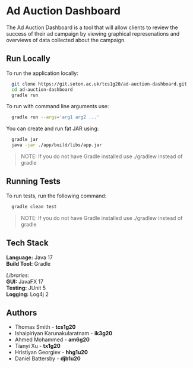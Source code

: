 
# Ad Auction Dashboard

The Ad Auction Dashboard is a tool that will allow clients to review the success
of their ad campaign by viewing graphical represenations and overviews of data
collected about the campaign.

## Run Locally

To run the application locally:

```bash
  git clone https://git.soton.ac.uk/tcs1g20/ad-auction-dashboard.git
  cd ad-auction-dashboard
  gradle run
```

To run with command line arguments use:

```bash
  gradle run --args='arg1 arg2 ...'
```

You can create and run fat JAR using:

```bash
  gradle jar
  java -jar ./app/build/libs/app.jar
```

> NOTE: If you do not have Gradle installed use ./gradlew instead of gradle

## Running Tests

To run tests, run the following command:

```bash
  gradle clean test
```

> NOTE: If you do not have Gradle installed use ./gradlew instead of gradle

## Tech Stack

**Language:** Java 17 \
**Build Tool:** Gradle 

*Libraries:* \
**GUI:** JavaFX 17 \
**Testing:** JUnit 5 \
**Logging:** Log4j 2


## Authors

- Thomas Smith - **tcs1g20**
- Ishaipiriyan Karunakularatnam - **ik3g20**
- Ahmed Mohammed - **am6g20**
- Tianyi Xu - **tx1g20**
- Hristiyan Georgiev - **hhg1u20**
- Daniel Battersby - **djb1u20**

